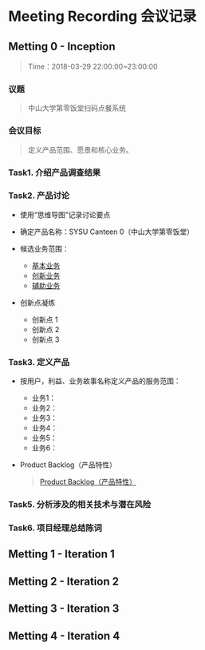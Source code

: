 # Meeting Recording 会议记录

## Metting 0 - Inception

> Time：2018-03-29 22:00:00~23:00:00

### 议题

> 中山大学第零饭堂扫码点餐系统

### 会议目标

> 定义产品范围、愿景和核心业务。

### Task1. 介绍产品调查结果

### Task2. 产品讨论

+ 使用“思维导图”记录讨论要点

+ 确定产品名称：SYSU Canteen 0（中山大学第零饭堂）

+ 候选业务范围：
  + [基本业务](https://github.com/dtosaad/documents/blob/master/product_requirement.md#基本业务)
  + [创新业务](https://github.com/dtosaad/documents/blob/master/product_requirement.md#创新业务)
  + [辅助业务](https://github.com/dtosaad/documents/blob/master/product_requirement.md#辅助业务)

+ 创新点凝练
  + 创新点 1
  + 创新点 2
  + 创新点 3

### Task3. 定义产品

+ 按用户，利益、业务故事名称定义产品的服务范围：
  + 业务1：
  + 业务2：
  + 业务3：
  + 业务4：
  + 业务5：
  + 业务6：

+ Product Backlog（产品特性）
  > [Product Backlog（产品特性）](https://github.com/dtosaad/documents/blob/master/documents/product_backlog.md)

### Task5. 分析涉及的相关技术与潜在风险

### Task6. 项目经理总结陈词

## Metting 1 - Iteration 1

## Metting 2 - Iteration 2

## Metting 3 - Iteration 3

## Metting 4 - Iteration 4

